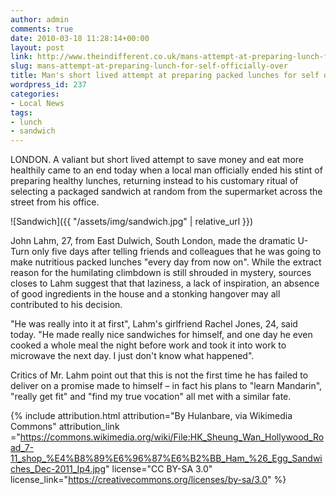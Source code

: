 ```yaml
---
author: admin
comments: true
date: 2010-03-18 11:28:14+00:00
layout: post
link: http://www.theindifferent.co.uk/mans-attempt-at-preparing-lunch-for-self-officially-over/
slug: mans-attempt-at-preparing-lunch-for-self-officially-over
title: Man's short lived attempt at preparing packed lunches for self officially over
wordpress_id: 237
categories:
- Local News
tags:
- lunch
- sandwich
---
```



LONDON. A valiant but short lived attempt to save money and eat more healthily came to an end today when a local man officially ended his stint of preparing healthy lunches, returning instead to his customary ritual of selecting a packaged sandwich at random from the supermarket across the street from his office.

![Sandwich]({{ "/assets/img/sandwich.jpg" | relative_url }})

<!--more-->

John Lahm, 27, from East Dulwich, South London, made the dramatic U-Turn only five days after telling friends and colleagues that he was going to make nutritious packed lunches "every day from now on". While the extract reason for the humilating climbdown is still shrouded in mystery, sources closes to Lahm suggest that that laziness, a lack of inspiration, an absence of good ingredients in the house and a stonking hangover may all contributed to his decision.

"He was really into it at first", Lahm's girlfriend Rachel Jones, 24, said today. "He made really nice sandwiches for himself, and one day he even cooked a whole meal the night before work and took it into work to microwave the next day. I just don't know what happened".

Critics of Mr. Lahm point out that this is not the first time he has failed to deliver on a promise made to himself – in fact his plans to "learn Mandarin", "really get fit" and "find my true vocation" all met with a similar fate.

{% include attribution.html 
	attribution="By Hulanbare, via Wikimedia Commons" 
	attribution_link ="https://commons.wikimedia.org/wiki/File:HK_Sheung_Wan_Hollywood_Road_7-11_shop_%E4%B8%89%E6%96%87%E6%B2%BB_Ham_%26_Egg_Sandwiches_Dec-2011_Ip4.jpg"
	license="CC BY-SA 3.0" 
	license_link="https://creativecommons.org/licenses/by-sa/3.0" %}